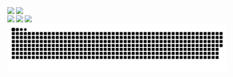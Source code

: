 <div>
  <a href="https://www.linkedin.com/in/f%C3%A1bio-k-262931142/">
  <img src="https://img.shields.io/badge/-LinkedIn-%230077B5?style=for-the-badge&logo=linkedin&logoColor=white"></a>
  <a href = "mailto:fabio.knupp@gmail.com">
  <img src="https://img.shields.io/badge/Gmail-D14836?style=for-the-badge&logo=gmail&logoColor=white"></a>
</div>

<a>
  <img src="https://komarev.com/ghpvc/?username=FabioKnuppVaz&style=for-the-badge" />
</a>

<a>
  <img src="https://github-readme-stats.vercel.app/api?username=FabioKnuppVaz&show_icons=true" />
</a>

<a href="https://github.com/anuraghazra/github-readme-stats">
  <img src="https://github-readme-stats.vercel.app/api/top-langs/?username=FabioKnuppVaz&langs_count=99" />
</a>

<a>
  <img src="https://github.com/FabioKnuppVaz/FabioKnuppVaz/blob/output/github-contribution-grid-snake.svg" />
</a>

